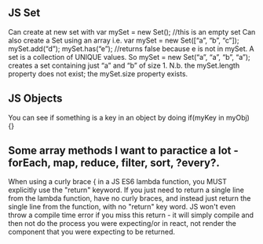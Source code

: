 ## JS Set ##

Can create at new set with var mySet = new Set(); //this is an empty set
Can also create a Set using an array i.e. var mySet = new Set([“a”, “b”, “c”]);
mySet.add(“d”);
mySet.has(“e”); //returns false because e is not in mySet.
A set is a collection of UNIQUE values. So mySet = new Set(“a”, “a”, “b”, “a”);  creates a set containing just “a” and “b” of size 1. 
N.b. the mySet.length property does not exist; the mySet.size property exists. 

## JS Objects ## 
You can see if something is a key in an object by doing if(myKey in myObj) {}

## Some array methods I want to paractice a lot - forEach, map, reduce, filter, sort, ?every?. ##


When using a curly brace { in a JS ES6 lambda function, you MUST explicitly use the "return" keyword. If you just need to return a single line from the lambda function, have no curly braces, and instead just return the single line from the function, with no "return" key word. JS won't even throw a compile time error if you miss this return - it will simply compile and then not do the process you were expecting/or in react, not render the component that you were expecting to be returned. 

